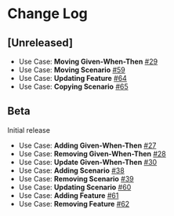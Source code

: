 # Change Log

## [Unreleased]
- Use Case: **Moving Given-When-Then** [#29](https://github.com/fluxxus-nl/ATDD.TestScriptor.VSCodeExtension/issues/29)
- Use Case: **Moving Scenario** [#59](https://github.com/fluxxus-nl/ATDD.TestScriptor.VSCodeExtension/issues/59)
- Use Case: **Updating Feature** [#64](https://github.com/fluxxus-nl/ATDD.TestScriptor.VSCodeExtension/issues/64)
- Use Case: **Copying Scenario** [#65](https://github.com/fluxxus-nl/ATDD.TestScriptor.VSCodeExtension/issues/65)
## Beta
Initial release
- Use Case: **Adding Given-When-Then** [#27](https://github.com/fluxxus-nl/ATDD.TestScriptor.VSCodeExtension/issues/27)
- Use Case: **Removing Given-When-Then** [#28](https://github.com/fluxxus-nl/ATDD.TestScriptor.VSCodeExtension/issues/28)
- Use Case: **Update Given-When-Then** [#30](https://github.com/fluxxus-nl/ATDD.TestScriptor.VSCodeExtension/issues/30)
- Use Case: **Adding Scenario** [#38](https://github.com/fluxxus-nl/ATDD.TestScriptor.VSCodeExtension/issues/38)
- Use Case: **Removing Scenario** [#39](https://github.com/fluxxus-nl/ATDD.TestScriptor.VSCodeExtension/issues/39)
- Use Case: **Updating Scenario** [#60](https://github.com/fluxxus-nl/ATDD.TestScriptor.VSCodeExtension/issues/60)
- Use Case: **Adding Feature** [#61](https://github.com/fluxxus-nl/ATDD.TestScriptor.VSCodeExtension/issues/61)
- Use Case: **Removing Feature** [#62](https://github.com/fluxxus-nl/ATDD.TestScriptor.VSCodeExtension/issues/62)